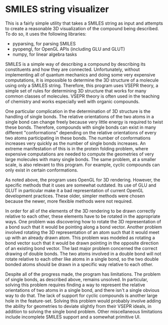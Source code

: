# SMILES string visualizer

This is a fairly simple utility that takes a SMILES string as input and
attempts to create a reasonable 3D visualization of the compound being
described. To do so, it uses the following libraries:

* pyparsing, for parsing SMILES
* pyopengl, for OpenGL APIs (including GLU and GLUT)
* numpy, for linear algebra tasks

SMILES is a simple way of describing a compound by describing its constituents
and how they are connected. Unfortunately, without implementing all of quantum
mechanics and doing some very expensive computations, it is impossible to
determine the 3D structure of a molecule using only a SMILES string. Therefore,
this program uses VSEPR theory, a simple set of rules for determining 3D
structure that works for many common classes of molecules. VSEPR theory is
often used in the teaching of chemistry and works especially well with organic
compounds.

One particular complication in the determination of 3D structure is the
handling of single bonds. The relative orientations of the two atoms in a
single bond can change freely because very little energy is required to twist
these bonds. Therefore, compounds with single bonds can exist in many different
"conformations" depending on the relative orientations of every two atoms
participating in these bonds. The number of conformations increases very
quickly as the number of single bonds increases. An extreme manifestation of
this is in the protein folding problem, where expensive computations are needed
to compute the geometries of very large molecules with many single bonds. The
same problem, at a smaller scale, is also relevant to this program. For
example, cyclic compounds can only exist in certain conformations.

As noted above, the program uses OpenGL for 3D rendering. However, the specific
methods that it uses are somewhat outdated. Its use of GLU and GLUT in
particular make it a bad representation of current OpenGL development
practices. These older, simpler methods were chosen because the newer, more
flexible methods were not required.

In order for all of the elements of the 3D rendering to be drawn correctly
relative to each other, these elements have to be rotated in the appropriate
ways. One problem was discovering how to rotate the 3D representation of a bond
such that it would be pointing along a bond vector. Another problem involved
rotating the 3D representation of an atom such that it would meet up with an
already drawn atom. This problem was modeled as rotating a bond vector such
that it would be drawn pointing in the opposite direction of an existing bond
vector. The last major problem concerned the correct drawing of double bonds.
The two atoms involved in a double bond will not rotate relative to each other
like atoms in a single bond, so the two double bonded atoms should be drawn in
a specific way relative to each other.

Despite all of the progress made, the program has limitations. The problem of
single bonds, as described above, remains unsolved. In particular, solving this
problem requires finding a way to represent the relative orientations of two
atoms in a single bond, and there isn't a single obvious way to do that. The
lack of support for cyclic compounds is another large hole in the feature-set.
Solving this problem would probably involve adding the ability for geometries
to deviate slightly from their VSEPR ideals, in addition to solving the single
bond problem. Other miscellaneous limitations include incomplete SMILES support
and a somewhat primitive UI.
